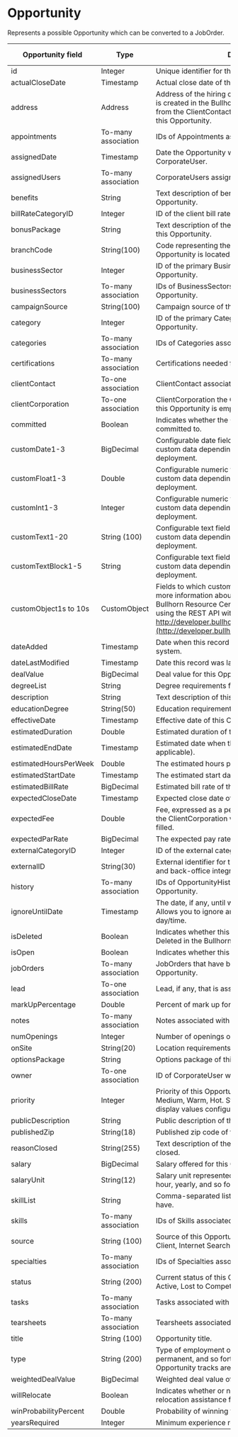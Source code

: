 # Opportunity

Represents a possible Opportunity which can be converted to a JobOrder.

| **Opportunity field** | **Type** | **Description** | **Not null** | **Read-Only** |
| --- | --- | --- | --- | --- |
| id | Integer | Unique identifier for this entity. | X | X |
| actualCloseDate | Timestamp | Actual close date of the Opportunity. | | |
| address | Address | Address of the hiring company; when the Opportunity is created in the Bullhorn application, this data is pulled from the ClientContact record that is associated with this Opportunity. | | |
| appointments | To-many association | IDs of Appointments associated with this Opportunity. | | |
| assignedDate | Timestamp | Date the Opportunity was assigned to a CorporateUser. | | |
| assignedUsers | To-many association | CorporateUsers assigned to this Opportunity. | | |
| benefits | String | Text description of benefits offered with this Opportunity. | | |
| billRateCategoryID | Integer | ID of the client bill rate category. | | |
| bonusPackage | String | Text description of the bonus package offered with this Opportunity. | | |
| branchCode | String(100) | Code representing the corporate branch where this Opportunity is located. | | |
| businessSector | Integer | ID of the primary BusinessSector associated with this Opportunity. | | |
| businessSectors | To-many association | IDs of BusinessSectors associated with this Opportunity. | | |
| campaignSource | String(100) | Campaign source of this Opportunity. | | |
| category | Integer | ID of the primary Category associated with this Opportunity. | | |
| categories | To-many association | IDs of Categories associated with this Opportunity. | | |
| certifications | To-many association | Certifications needed for this Opportunity. | | |
| clientContact | To-one association | ClientContact associated with this Opportunity. | X | |
| clientCorporation | To-one association | ClientCorporation the ClientContact associated with this Opportunity is employed by. | X | |
| committed | Boolean | Indicates whether the Opportunity has been committed to. | | |
| customDate1-3 | BigDecimal | Configurable date fields that can be used to store custom data depending on the needs of a particular deployment. | | |
| customFloat1-3 | Double | Configurable numeric fields that can be used to store custom data depending on the needs of a particular deployment. | | |
| customInt1-3 | Integer | Configurable numeric fields that can be used to store custom data depending on the needs of a particular deployment. | | |
| customText1-20 | String (100) | Configurable text fields that can be used to store custom data depending on the needs of a particular deployment. | | |
| customTextBlock1-5 | String | Configurable text fields that can be used to store custom data depending on the needs of a particular deployment. | | |
| customObject1s to 10s | CustomObject | Fields to which custom objects can be assigned. For more information about custom objects, see the Bullhorn Resource Center and the following article on using the REST API with custom objects: http://developer.bullhorn.com/articles/customobjects](http://developer.bullhorn.com/articles/customobjects) | | |
| dateAdded | Timestamp | Date when this record was created in the Bullhorn system. | X | |
| dateLastModified | Timestamp | Date this record was last modified. | | |
| dealValue | BigDecimal | Deal value for this Opportunity. | | |
| degreeList | String | Degree requirements for this Opportunity. | | |
| description | String | Text description of this Opportunity. | | |
| educationDegree | String(50) | Education requirements for this Opportunity. | | |
| effectiveDate | Timestamp | Effective date of this Opportunity. | | |
| estimatedDuration | Double | Estimated duration of this Opportunity. | | |
| estimatedEndDate | Timestamp | Estimated date when this Opportunity will end (if applicable). | | |
| estimatedHoursPerWeek | Double | The estimated hours per week of this Opportunity. | | |
| estimatedStartDate | Timestamp | The estimated start date for this Opportunity. | X | |
| estimatedBillRate | BigDecimal | Estimated bill rate of this Opportunity. | | |
| expectedCloseDate | Timestamp | Expected close date of this Opportunity. | | |
| expectedFee | Double | Fee, expressed as a percentage, that will be paid by the ClientCorporation when the potential JobOrder is filled. | | |
| expectedParRate | BigDecimal | The expected pay rate of this Opportunity. | | |
| externalCategoryID | Integer | ID of the external category of this Opportunity. | | |
| externalID | String(30) | External identifier for the record, used for migrations and back-office integration. | | |
| history | To-many association | IDs of OpportunityHistory entities associated with this Opportunity. | | |
| ignoreUntilDate | Timestamp | The date, if any, until which to ignore this Opportunity. Allows you to ignore an Opportunity until a certain day/time. | | |
| isDeleted | Boolean | Indicates whether this record has been marked as Deleted in the Bullhorn system. | X | |
| isOpen | Boolean | Indicates whether this Opportunity is Open or Closed. | X | |
| jobOrders | To-many association | JobOrders that have been converted from this Opportunity. | | |
| lead | To-one association | Lead, if any, that is associated to this Opportunity. | | |
| markUpPercentage | Double | Percent of mark up for this Opportunity. | | |
| notes | To-many association | Notes associated with this Opportunity. | | |
| numOpenings | Integer | Number of openings of this Opportunity. | | |
| onSite | String(20) | Location requirements of this Opportunity. | | |
| optionsPackage | String | Options package of this Opportunity. | | |
| owner | To-one association | ID of CorporateUser who owns this Opportunity. | X | |
| priority | Integer | Priority of this Opportunity, for example, Cold, Cool, Medium, Warm, Hot. Stored in DB as Integer with display values configured in field maps. | | |
| publicDescription | String | Public description of this Opportunity. | | |
| publishedZip | String(18) | Published zip code of this Opportunity. | | |
| reasonClosed | String(255) | Text description of the reason this Opportunity was closed. | | |
| salary | BigDecimal | Salary offered for this Opportunity. | | |
| salaryUnit | String(12) | Salary unit represented by the range. For example, per hour, yearly, and so forth. | | |
| skillList | String | Comma-separated list of skills the applicants should have. | | |
| skills | To-many association | IDs of Skills associated with this Opportunity. | | |
| source | String (100) | Source of this Opportunity. For example, Existing Client, Internet Search, and so forth. | | |
| specialties | To-many association | IDs of Specialties associated with this Opportunity. | | |
| status | String (200) | Current status of this Opportunity. i.e. Prospective, Active, Lost to Competition, and so forth. | | |
| tasks | To-many association | Tasks associated with this Opportunity. | | |
| tearsheets | To-many association | Tearsheets associated with this Opportunity | | |
| title | String (100) | Opportunity title. | | |
| type | String (200) | Type of employment offered: for example, contract, permanent, and so forth. Determines which of the five Opportunity tracks are used. | X | |
| weightedDealValue | BigDecimal | Weighted deal value of this Opportunity. | | |
| willRelocate | Boolean | Indicates whether or not the company will provide relocation assistance for this Opportunity. | | |
| winProbabilityPercent | Double | Probability of winning this Opportunity. | | |
| yearsRequired | Integer | Minimum experience required for this Opportunity. | | |